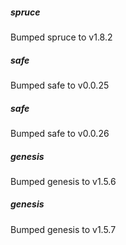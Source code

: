 
##### spruce
Bumped spruce to v1.8.2

##### safe
Bumped safe to v0.0.25

##### safe
Bumped safe to v0.0.26

##### genesis
Bumped genesis to v1.5.6

##### genesis
Bumped genesis to v1.5.7
